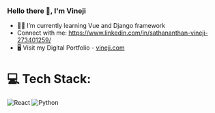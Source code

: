 ### Hello there 👋, I'm Vineji


- 👨‍💻 I’m currently learning Vue and Django framework
-  Connect with me: https://www.linkedin.com/in/sathananthan-vineji-273401259/
- 🖥 Visit my Digital Portfolio - [vineji.com](https://www.vineji.com)



# 💻 Tech Stack:
![React](https://img.shields.io/badge/react-%2320232a.svg?style=for-the-badge&logo=react&logoColor=%2361DAFB) 
![Python](https://img.shields.io/badge/python-3670A0?style=for-the-badge&logo=python&logoColor=ffdd54)
